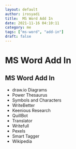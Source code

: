 ```yaml
---
layout: default
author: irosyadi
title:  MS Word Add In
date: 2021-11-16 04:10:11
category: me
tags: ["ms-word", "add-in"]
draft: false
---
```




# MS Word Add In

## MS Word Add In
- draw.io Diagrams
- Power Thesaurus
- Symbols and Characters
- WriteBetter
- Keenious Research
- QuillBot
- Translator
- Writefull
- Pexels
- Smart Tagger
- Wikipedia